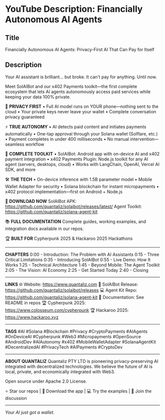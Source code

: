 # YouTube Description: Financially Autonomous AI Agents

## Title
Financially Autonomous AI Agents: Privacy-First AI That Can Pay for Itself

## Description

Your AI assistant is brilliant... but broke. It can't pay for anything. Until now.

Meet SolAIBot and our x402 Payments toolkit—the first complete ecosystem that lets AI agents autonomously access paid services while keeping your data 100% private.

🔐 **PRIVACY FIRST**
• Full AI model runs on YOUR phone—nothing sent to the cloud
• Your private keys never leave your wallet
• Complete conversation privacy guaranteed

⚡ **TRUE AUTONOMY**
• AI detects paid content and initiates payments automatically
• One-tap approval through your Solana wallet (Solflare, etc.)
• Payment completes in under 400 milliseconds
• No manual intervention—seamless workflow

🚀 **COMPLETE TOOLKIT**
• SolAIBot: Android app with on-device AI and x402 payment integration
• x402 Payments Plugin: Node.js toolkit for any AI agent (servers, desktops, cloud)
• Works with LangChain, OpenAI, Vercel AI SDK, and more

🛠️ **THE TECH**
• On-device inference with 1.5B parameter model
• Mobile Wallet Adapter for security
• Solana blockchain for instant micropayments
• x402 protocol implementation—first on Android + Node.js

📱 **DOWNLOAD NOW**
SolAIBot APK: https://github.com/quantaliz/solaibot/releases/latest/
Agent Toolkit: https://github.com/quantaliz/solana-agent-kit

📚 **FULL DOCUMENTATION**
Complete guides, working examples, and integration docs available in our repos.

🏆 **BUILT FOR**
Cypherpunk 2025 & Hackaroo 2025 Hackathons

---

**CHAPTERS**
0:00 - Introduction: The Problem with AI Assistants
0:15 - Three Critical Limitations
0:35 - Introducing SolAIBot
0:55 - Live Demo: How It Works
1:25 - Technical Architecture
1:45 - Beyond Mobile: The Agent Toolkit
2:05 - The Vision: AI Economy
2:25 - Get Started Today
2:40 - Closing

---

**LINKS**
🌐 Website: https://www.quantaliz.com
📱 SolAIBot Release: https://github.com/quantaliz/solaibot/releases
💻 Agent Kit Repo: https://github.com/quantaliz/solana-agent-kit
📖 Documentation: See README in repos
🏆 Cypherpunk 2025: https://www.colosseum.com/cypherpunk
🏆 Hackaroo 2025: https://www.hackaroo.xyz

---

**TAGS**
#AI #Solana #Blockchain #Privacy #CryptoPayments #AIAgents #OnDeviceAI #Cypherpunk #Web3 #Micropayments #OpenSource #AndroidDev #AIAutonomy #x402 #MobileWalletAdapter #SolanaAgentKit #DecentralizedAI #PrivacyTech #AIPayments #CryptoDev

---

**ABOUT QUANTALIZ**
Quantaliz PTY LTD is pioneering privacy-preserving AI integrated with decentralized technologies. We believe the future of AI is local, private, and economically integrated with Web3.

Open source under Apache 2.0 License.

⭐ Star our repos | 📱 Download the app | 💻 Try the examples | 💬 Join the discussion

---

*Your AI just got a wallet.*
